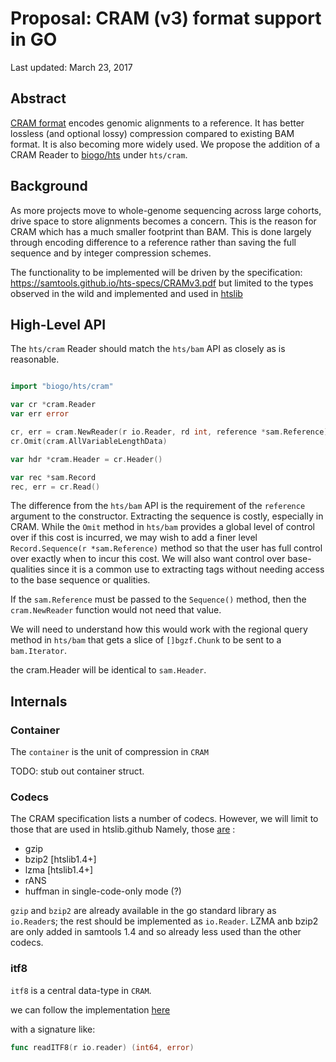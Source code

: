 # Proposal: CRAM (v3) format support in GO

Last updated: March 23, 2017

## Abstract

[CRAM format](https://samtools.github.io/hts-specs/CRAMv3.pdf) encodes genomic alignments to a reference.
It has better lossless (and optional lossy) compression compared to existing BAM format. It is also
becoming more widely used. We propose the addition of a CRAM Reader to [biogo/hts](https://github.com/biogo/hts)
under `hts/cram`.

## Background

As more projects move to whole-genome sequencing across large cohorts, drive space to store alignments becomes a
concern. This is the reason for CRAM which has a much smaller footprint than BAM. This is done largely through
encoding difference to a reference rather than saving the full sequence and by integer compression schemes.

The functionality to be implemented will be driven by the specification: https://samtools.github.io/hts-specs/CRAMv3.pdf
but limited to the types observed in the wild and implemented and used in [htslib](https://samtools.github.io)

## High-Level API

The `hts/cram` Reader should match the `hts/bam` API as closely as is reasonable.

```Go

import "biogo/hts/cram"

var cr *cram.Reader 
var err error

cr, err = cram.NewReader(r io.Reader, rd int, reference *sam.Reference)
cr.Omit(cram.AllVariableLengthData)

var hdr *cram.Header = cr.Header()

var rec *sam.Record
rec, err = cr.Read()
```

The difference from the `hts/bam` API is the requirement of the `reference` argument to the constructor.
Extracting the sequence is costly, especially in CRAM. While the `Omit` method in `hts/bam`
provides a global level of control over if this cost is incurred, we may wish to add a finer level 
`Record.Sequence(r *sam.Reference)` method so that the user has full control over exactly when
to incur this cost. We will also want control over base-qualities since it is a common use to extracting
tags without needing access to the base sequence or qualities.

If the `sam.Reference` must be passed to the `Sequence()` method, then the `cram.NewReader` function would not
need that value.

We will need to understand how this would work with the regional query method in `hts/bam` that gets a slice of
`[]bgzf.Chunk` to be sent to a `bam.Iterator`.

the cram.Header will be identical to `sam.Header`.

## Internals


### Container

The `container` is the unit of compression in `CRAM`

TODO: stub out container struct.

### Codecs

The CRAM specification lists a number of codecs. However, we will limit to those that are used in htslib.github
Namely, those [are](https://github.com/biogo/hts/issues/54#issuecomment-275359197) :

+ gzip
+ bzip2 [htslib1.4+]
+ lzma [htslib1.4+]
+ rANS
+ huffman in single-code-only mode (?)

`gzip` and `bzip2` are already available in the go standard library as `io.Reader`s; the rest
should be implemented as `io.Reader`. LZMA anb bzip2 are only added in samtools 1.4 and so already
less used than the other codecs.

### itf8

`itf8` is a central data-type in `CRAM`.

we can follow the implementation [here](https://github.com/samtools/htslib/blob/70622cffc711b0e501c431bc221a6abdbdf3a6bd/cram/cram_io.h#L111)

with a signature like:

```Go
func readITF8(r io.reader) (int64, error)
```
